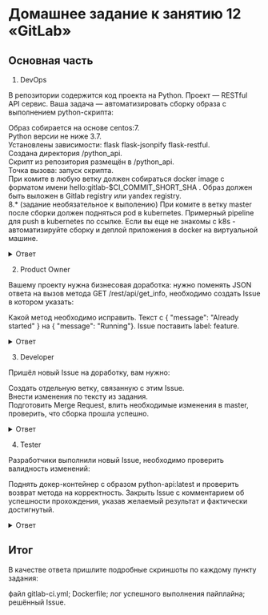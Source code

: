 # Домашнее задание к занятию 12 «GitLab»

## Основная часть   

1. DevOps   

В репозитории содержится код проекта на Python. Проект — RESTful API сервис. Ваша задача — автоматизировать сборку образа с выполнением python-скрипта:   

Образ собирается на основе centos:7.   
Python версии не ниже 3.7.   
Установлены зависимости: flask flask-jsonpify flask-restful.   
Создана директория /python_api.   
Скрипт из репозитория размещён в /python_api.   
Точка вызова: запуск скрипта.   
При комите в любую ветку должен собираться docker image с форматом имени hello:gitlab-$CI_COMMIT_SHORT_SHA . Образ должен быть выложен в Gitlab registry или yandex registry.   
8.* (задание необязательное к выполению) При комите в ветку master после сборки должен подняться pod в kubernetes. Примерный pipeline для push в kubernetes по ссылке. Если вы еще не знакомы с k8s - автоматизируйте сборку и деплой приложения в docker на виртуальной машине.     

<details>
<summary>Ответ</summary>
<br>

![Снимок экрана 2023-08-20 в 07 34 21](https://github.com/tomaevmax/devops-netology/assets/32243921/61a1162b-b6e2-4fef-99b6-ba25debaf480)   

![Снимок экрана 2023-08-20 в 07 35 03](https://github.com/tomaevmax/devops-netology/assets/32243921/eaf81453-c8a8-4c06-9393-1685495c8e8c)


</details>  

2. Product Owner   

Вашему проекту нужна бизнесовая доработка: нужно поменять JSON ответа на вызов метода GET /rest/api/get_info, необходимо создать Issue в котором указать:   

Какой метод необходимо исправить.
Текст с { "message": "Already started" } на { "message": "Running"}.
Issue поставить label: feature.   

<details>
<summary>Ответ</summary>
<br>

![Снимок экрана 2023-08-20 в 07 47 02](https://github.com/tomaevmax/devops-netology/assets/32243921/0a4eb798-0c65-4ae7-af0a-ed6a44273ba8)

</details>  

3. Developer   

Пришёл новый Issue на доработку, вам нужно:   

Создать отдельную ветку, связанную с этим Issue.   
Внести изменения по тексту из задания.   
Подготовить Merge Request, влить необходимые изменения в master, проверить, что сборка прошла успешно.    

<details>
<summary>Ответ</summary>
<br>

![Снимок экрана 2023-08-20 в 07 43 38](https://github.com/tomaevmax/devops-netology/assets/32243921/3cf43554-3e7d-4ac2-9818-5f538c56b3a8)   

![Снимок экрана 2023-08-20 в 07 51 37](https://github.com/tomaevmax/devops-netology/assets/32243921/40e4768e-dac2-4c1c-9809-995088c3fb6e)

````   
Running with gitlab-runner 16.1.0 (b72e108d)
  on gitlab-runner1-6b6fb86685-hm6fr 2HyjrDMp, system ID: r_AsOsoR2s5Ypt
Preparing the "kubernetes" executor
00:00
Using Kubernetes namespace: default
Using Kubernetes executor with image cr.yandex/yc/metadata-token-docker-helper:0.2 ...
Using attach strategy to execute scripts...
Preparing environment
00:04
Waiting for pod default/runner-2hyjrdmp-project-1-concurrent-07nqzv to be running, status is Pending
Running on runner-2hyjrdmp-project-1-concurrent-07nqzv via gitlab-runner1-6b6fb86685-hm6fr...
Getting source from Git repository
00:01
Fetching changes with git depth set to 20...
Initialized empty Git repository in /builds/netology/example-netology/.git/
Created fresh repository.
Checking out a126e601 as detached HEAD (ref is main)...
Skipping Git submodules setup
Executing "step_script" stage of the job script
01:02
$ echo "Deploying application..."
Deploying application...
$ docker login -u $CI_REGISTRY_USER -p $CI_REGISTRY_PASSWORD $CI_REGISTRY
WARNING! Using --password via the CLI is insecure. Use --password-stdin.
WARNING! Your password will be stored unencrypted in /opt/ycr/.docker/config.json.
Configure a credential helper to remove this warning. See
https://docs.docker.com/engine/reference/commandline/login/#credentials-store
Login Succeeded
$ docker build . -t $CI_REGISTRY/netology/example-netology/hello:gitlab-$CI_COMMIT_SHORT_SHA
Step 1/7 : FROM centos:7
7: Pulling from library/centos
2d473b07cdd5: Pulling fs layer
2d473b07cdd5: Verifying Checksum
2d473b07cdd5: Download complete
2d473b07cdd5: Pull complete
Digest: sha256:be65f488b7764ad3638f236b7b515b3678369a5124c47b8d32916d6487418ea4
Status: Downloaded newer image for centos:7
 ---> eeb6ee3f44bd
Step 2/7 : RUN yum install python3 python3-pip -y
 ---> Running in bf58c325a4fa
Loaded plugins: fastestmirror, ovl
Determining fastest mirrors
 * base: mirror.sale-dedic.com
 * extras: mirror.surf
 * updates: mirror.sale-dedic.com
Resolving Dependencies
--> Running transaction check
---> Package python3.x86_64 0:3.6.8-19.el7_9 will be installed
--> Processing Dependency: python3-libs(x86-64) = 3.6.8-19.el7_9 for package: python3-3.6.8-19.el7_9.x86_64
--> Processing Dependency: python3-setuptools for package: python3-3.6.8-19.el7_9.x86_64
--> Processing Dependency: libpython3.6m.so.1.0()(64bit) for package: python3-3.6.8-19.el7_9.x86_64
---> Package python3-pip.noarch 0:9.0.3-8.el7 will be installed
--> Running transaction check
---> Package python3-libs.x86_64 0:3.6.8-19.el7_9 will be installed
--> Processing Dependency: libtirpc.so.1()(64bit) for package: python3-libs-3.6.8-19.el7_9.x86_64
---> Package python3-setuptools.noarch 0:39.2.0-10.el7 will be installed
--> Running transaction check
---> Package libtirpc.x86_64 0:0.2.4-0.16.el7 will be installed
--> Finished Dependency Resolution
Dependencies Resolved
================================================================================
 Package                  Arch         Version              Repository     Size
================================================================================
Installing:
 python3                  x86_64       3.6.8-19.el7_9       updates        70 k
 python3-pip              noarch       9.0.3-8.el7          base          1.6 M
Installing for dependencies:
 libtirpc                 x86_64       0.2.4-0.16.el7       base           89 k
 python3-libs             x86_64       3.6.8-19.el7_9       updates       6.9 M
 python3-setuptools       noarch       39.2.0-10.el7        base          629 k
Transaction Summary
================================================================================
Install  2 Packages (+3 Dependent packages)
Total download size: 9.3 M
Installed size: 48 M
Downloading packages:
warning: /var/cache/yum/x86_64/7/updates/packages/python3-3.6.8-19.el7_9.x86_64.rpm: Header V4 RSA/SHA256 Signature, key ID f4a80eb5: NOKEY
Public key for python3-3.6.8-19.el7_9.x86_64.rpm is not installed
Public key for libtirpc-0.2.4-0.16.el7.x86_64.rpm is not installed
--------------------------------------------------------------------------------
Total                                               32 MB/s | 9.3 MB  00:00     
Retrieving key from file:///etc/pki/rpm-gpg/RPM-GPG-KEY-CentOS-7
Importing GPG key 0xF4A80EB5:
 Userid     : "CentOS-7 Key (CentOS 7 Official Signing Key) <security@centos.org>"
 Fingerprint: 6341 ab27 53d7 8a78 a7c2 7bb1 24c6 a8a7 f4a8 0eb5
 Package    : centos-release-7-9.2009.0.el7.centos.x86_64 (@CentOS)
 From       : /etc/pki/rpm-gpg/RPM-GPG-KEY-CentOS-7
Running transaction check
Running transaction test
Transaction test succeeded
Running transaction
  Installing : libtirpc-0.2.4-0.16.el7.x86_64                               1/5
 
  Installing : python3-setuptools-39.2.0-10.el7.noarch                      2/5 
  Installing : python3-pip-9.0.3-8.el7.noarch                               3/5 
  Installing : python3-3.6.8-19.el7_9.x86_64                                4/5
 
  Installing : python3-libs-3.6.8-19.el7_9.x86_64                           5/5 
  Verifying  : libtirpc-0.2.4-0.16.el7.x86_64                               1/5 
  Verifying  : python3-libs-3.6.8-19.el7_9.x86_64                           2/5 
  Verifying  : python3-3.6.8-19.el7_9.x86_64                                3/5 
  Verifying  : python3-setuptools-39.2.0-10.el7.noarch                      4/5 
  Verifying  : python3-pip-9.0.3-8.el7.noarch                               5/5
 
Installed:
  python3.x86_64 0:3.6.8-19.el7_9        python3-pip.noarch 0:9.0.3-8.el7       
Dependency Installed:
  libtirpc.x86_64 0:0.2.4-0.16.el7                                              
  python3-libs.x86_64 0:3.6.8-19.el7_9                                          
  python3-setuptools.noarch 0:39.2.0-10.el7                                     
Complete!
Removing intermediate container bf58c325a4fa
 ---> 795f3fa5a727
Step 3/7 : COPY requirements.txt requirements.txt
 ---> 1fa9e213b22c
Step 4/7 : RUN pip3 install -r requirements.txt
 ---> Running in 6c44d818e5ce
WARNING: Running pip install with root privileges is generally not a good idea. Try `pip3 install --user` instead.
Collecting flask (from -r requirements.txt (line 1))
  Downloading https://files.pythonhosted.org/packages/cd/77/59df23681f4fd19b7cbbb5e92484d46ad587554f5d490f33ef907e456132/Flask-2.0.3-py3-none-any.whl (95kB)
Collecting flask_restful (from -r requirements.txt (line 2))
  Downloading https://files.pythonhosted.org/packages/d7/7b/f0b45f0df7d2978e5ae51804bb5939b7897b2ace24306009da0cc34d8d1f/Flask_RESTful-0.3.10-py2.py3-none-any.whl
Collecting flask_jsonpify (from -r requirements.txt (line 3))
  Downloading https://files.pythonhosted.org/packages/60/0f/c389dea3988bffbe32c1a667989914b1cc0bce31b338c8da844d5e42b503/Flask-Jsonpify-1.5.0.tar.gz
Collecting Werkzeug>=2.0 (from flask->-r requirements.txt (line 1))
  Downloading https://files.pythonhosted.org/packages/f4/f3/22afbdb20cc4654b10c98043414a14057cd27fdba9d4ae61cea596000ba2/Werkzeug-2.0.3-py3-none-any.whl (289kB)
Collecting Jinja2>=3.0 (from flask->-r requirements.txt (line 1))
  Downloading https://files.pythonhosted.org/packages/20/9a/e5d9ec41927401e41aea8af6d16e78b5e612bca4699d417f646a9610a076/Jinja2-3.0.3-py3-none-any.whl (133kB)
Collecting itsdangerous>=2.0 (from flask->-r requirements.txt (line 1))
  Downloading https://files.pythonhosted.org/packages/9c/96/26f935afba9cd6140216da5add223a0c465b99d0f112b68a4ca426441019/itsdangerous-2.0.1-py3-none-any.whl
Collecting click>=7.1.2 (from flask->-r requirements.txt (line 1))
  Downloading https://files.pythonhosted.org/packages/4a/a8/0b2ced25639fb20cc1c9784de90a8c25f9504a7f18cd8b5397bd61696d7d/click-8.0.4-py3-none-any.whl (97kB)
Collecting six>=1.3.0 (from flask_restful->-r requirements.txt (line 2))
  Downloading https://files.pythonhosted.org/packages/d9/5a/e7c31adbe875f2abbb91bd84cf2dc52d792b5a01506781dbcf25c91daf11/six-1.16.0-py2.py3-none-any.whl
Collecting pytz (from flask_restful->-r requirements.txt (line 2))
  Downloading https://files.pythonhosted.org/packages/7f/99/ad6bd37e748257dd70d6f85d916cafe79c0b0f5e2e95b11f7fbc82bf3110/pytz-2023.3-py2.py3-none-any.whl (502kB)
Collecting aniso8601>=0.82 (from flask_restful->-r requirements.txt (line 2))
  Downloading https://files.pythonhosted.org/packages/e3/04/e97c12dc034791d7b504860acfcdd2963fa21ae61eaca1c9d31245f812c3/aniso8601-9.0.1-py2.py3-none-any.whl (52kB)
Collecting dataclasses; python_version < "3.7" (from Werkzeug>=2.0->flask->-r requirements.txt (line 1))
  Downloading https://files.pythonhosted.org/packages/fe/ca/75fac5856ab5cfa51bbbcefa250182e50441074fdc3f803f6e76451fab43/dataclasses-0.8-py3-none-any.whl
Collecting MarkupSafe>=2.0 (from Jinja2>=3.0->flask->-r requirements.txt (line 1))
  Downloading https://files.pythonhosted.org/packages/fc/d6/57f9a97e56447a1e340f8574836d3b636e2c14de304943836bd645fa9c7e/MarkupSafe-2.0.1-cp36-cp36m-manylinux1_x86_64.whl
Collecting importlib-metadata; python_version < "3.8" (from click>=7.1.2->flask->-r requirements.txt (line 1))
  Downloading https://files.pythonhosted.org/packages/a0/a1/b153a0a4caf7a7e3f15c2cd56c7702e2cf3d89b1b359d1f1c5e59d68f4ce/importlib_metadata-4.8.3-py3-none-any.whl
Collecting typing-extensions>=3.6.4; python_version < "3.8" (from importlib-metadata; python_version < "3.8"->click>=7.1.2->flask->-r requirements.txt (line 1))
  Downloading https://files.pythonhosted.org/packages/45/6b/44f7f8f1e110027cf88956b59f2fad776cca7e1704396d043f89effd3a0e/typing_extensions-4.1.1-py3-none-any.whl
Collecting zipp>=0.5 (from importlib-metadata; python_version < "3.8"->click>=7.1.2->flask->-r requirements.txt (line 1))
  Downloading https://files.pythonhosted.org/packages/bd/df/d4a4974a3e3957fd1c1fa3082366d7fff6e428ddb55f074bf64876f8e8ad/zipp-3.6.0-py3-none-any.whl
Installing collected packages: dataclasses, Werkzeug, MarkupSafe, Jinja2, itsdangerous, typing-extensions, zipp, importlib-metadata, click, flask, six, pytz, aniso8601, flask-restful, flask-jsonpify
  Running setup.py install for flask-jsonpify: started
    Running setup.py install for flask-jsonpify: finished with status 'done'
Successfully installed Jinja2-3.0.3 MarkupSafe-2.0.1 Werkzeug-2.0.3 aniso8601-9.0.1 click-8.0.4 dataclasses-0.8 flask-2.0.3 flask-jsonpify-1.5.0 flask-restful-0.3.10 importlib-metadata-4.8.3 itsdangerous-2.0.1 pytz-2023.3 six-1.16.0 typing-extensions-4.1.1 zipp-3.6.0
Removing intermediate container 6c44d818e5ce
 ---> 6213db7fde12
Step 5/7 : WORKDIR /python_api
 ---> Running in 18935033a19f
Removing intermediate container 18935033a19f
 ---> 6755d4048033
Step 6/7 : COPY python-api.py python-api.py
 ---> c7542ab4cdb0
Step 7/7 : CMD ["python3", "python-api.py"]
 ---> Running in 03b17e8d0824
Removing intermediate container 03b17e8d0824
 ---> 608a2d1810bf
Successfully built 608a2d1810bf
Successfully tagged tomaevmax.gitlab.yandexcloud.net:5050/netology/example-netology/hello:gitlab-a126e601
$ docker push $CI_REGISTRY/netology/example-netology/hello:gitlab-$CI_COMMIT_SHORT_SHA
The push refers to repository [tomaevmax.gitlab.yandexcloud.net:5050/netology/example-netology/hello]
ac382836b3ff: Preparing
d6ac15c785dd: Preparing
7322e0482fc4: Preparing
ef36ec5b3da9: Preparing
9c636d7721cb: Preparing
174f56854903: Preparing
174f56854903: Waiting
d6ac15c785dd: Pushed
ef36ec5b3da9: Pushed
ac382836b3ff: Pushed
174f56854903: Layer already exists
7322e0482fc4: Pushed
9c636d7721cb: Pushed
gitlab-a126e601: digest: sha256:5dd29dabf6b516c6a8dc7f1c7074ac598bc22d06beb99e02b134b9cd44fb90d5 size: 1573
Cleaning up project directory and file based variables
00:00
Job succeeded
````   

</details>  

4. Tester   

Разработчики выполнили новый Issue, необходимо проверить валидность изменений:

Поднять докер-контейнер с образом python-api:latest и проверить возврат метода на корректность.
Закрыть Issue с комментарием об успешности прохождения, указав желаемый результат и фактически достигнутый.

<details>
<summary>Ответ</summary>
<br>

![Снимок экрана 2023-08-20 в 08 11 33](https://github.com/tomaevmax/devops-netology/assets/32243921/581ec944-13e5-4815-b698-51eb188bae21)


![Снимок экрана 2023-08-20 в 08 13 48](https://github.com/tomaevmax/devops-netology/assets/32243921/5a28fbec-51b5-4fc3-a4e7-05c3df88c169)

</details>  


## Итог

В качестве ответа пришлите подробные скриншоты по каждому пункту задания:

файл gitlab-ci.yml;
Dockerfile;
лог успешного выполнения пайплайна;
решённый Issue.
